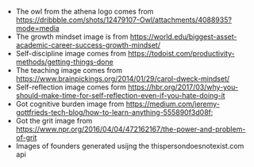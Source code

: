 - The owl from the athena logo comes from https://dribbble.com/shots/12479107-Owl/attachments/4088935?mode=media
- The growth mindset image is from https://world.edu/biggest-asset-academic-career-success-growth-mindset/
- Self-discipline image comes from https://todoist.com/productivity-methods/getting-things-done
- The teaching image comes from https://www.brainpickings.org/2014/01/29/carol-dweck-mindset/
- Self-reflection image comes form https://hbr.org/2017/03/why-you-should-make-time-for-self-reflection-even-if-you-hate-doing-it
- Got cognitive burden image from https://medium.com/jeremy-gottfrieds-tech-blog/how-to-learn-anything-555890f3d08f;
- Got the grit image from https://www.npr.org/2016/04/04/472162167/the-power-and-problem-of-grit
- Images of founders generated usijng the thispersondoesnotexist.com api
